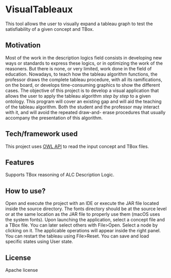 VisualTableaux
===============
This tool allows the user to visually expand a tableau graph to test the satisfiability of a given concept and TBox.

Motivation
----------
Most of the work in the description logics field consists in developing new ways or standards to express these logics, or in optimizing the work of the reasoners. But there is none, or very limited, work done in the field of education. Nowadays, to teach how the tableau algorithm functions, the professor draws the complete tableau procedure, with all its ramifications, on the board, or develops time-consuming graphics to show the different cases. The objective of this project is to develop a visual application that allows the user to apply the tableau algorithm _step by step_ to a given ontology. This program will cover an existing gap and will aid the teaching of the tableau algorithm. Both the student and the professor may interact with it, and will avoid the repeated draw-and- erase procedures that usually accompany the presentation of this algorithm.

Tech/framework used
-------------------
This project uses [OWL API](https://github.com/owlcs/owlapi/wiki/Documentation) to read the input concept and TBox files.

Features
--------
Supports TBox reasoning of ALC Description Logic.

How to use?
-----------
Open and execute the project with an IDE or execute the JAR file located inside the source directory.
The fonts directory should be at the source level or at the same location as the JAR file to properly use them (macOS uses the system fonts).
Upon launching the application, select a concept file and a TBox file. You can later select others with File>Open.
Select a node by clicking on it. The applicable operations will appear inside the right panel.
You can restart the tableau using File>Reset.
You can save and load specific states using User state.

License
-------
Apache license
